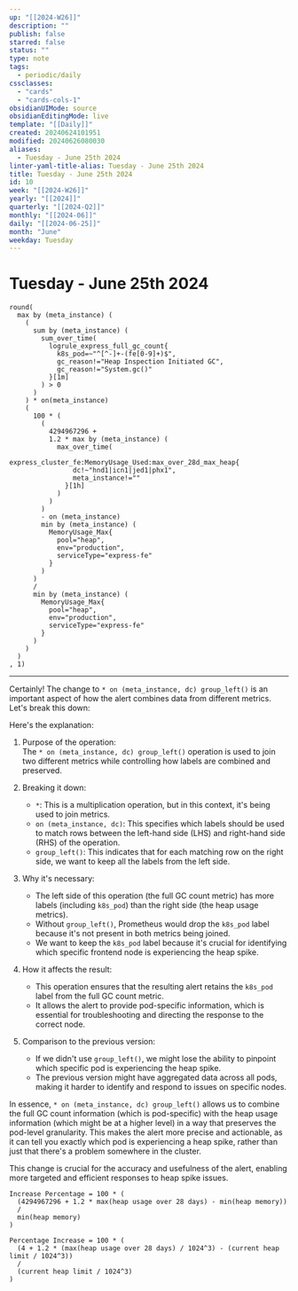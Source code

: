 ```yaml
---
up: "[[2024-W26]]"
description: ""
publish: false
starred: false
status: ""
type: note
tags:
  - periodic/daily
cssclasses:
  - "cards"
  - "cards-cols-1"
obsidianUIMode: source
obsidianEditingMode: live
template: "[[Daily]]"
created: 20240624101951
modified: 20240626080030
aliases:
  - Tuesday - June 25th 2024
linter-yaml-title-alias: Tuesday - June 25th 2024
title: Tuesday - June 25th 2024
id: 10
week: "[[2024-W26]]"
yearly: "[[2024]]"
quarterly: "[[2024-Q2]]"
monthly: "[[2024-06]]"
daily: "[[2024-06-25]]"
month: "June"
weekday: Tuesday
---
```


# Tuesday - June 25th 2024

```
round(
  max by (meta_instance) (
    (
      sum by (meta_instance) (
        sum_over_time(
          logrule_express_full_gc_count{
            k8s_pod=~"^[^-]+-(fe[0-9]+)$",
            gc_reason!="Heap Inspection Initiated GC",
            gc_reason!="System.gc()"
          }[1m]
        ) > 0
      )
    ) * on(meta_instance)
    (
      100 * (
        (
          4294967296 +
          1.2 * max by (meta_instance) (
            max_over_time(
              express_cluster_fe:MemoryUsage_Used:max_over_28d_max_heap{
                dc!~"hnd1|icn1|jed1|phx1",
                meta_instance!=""
              }[1h]
            )
          )
        )
        - on (meta_instance)
        min by (meta_instance) (
          MemoryUsage_Max{
            pool="heap",
            env="production",
            serviceType="express-fe"
          }
        )
      )
      /
      min by (meta_instance) (
        MemoryUsage_Max{
          pool="heap",
          env="production",
          serviceType="express-fe"
        }
      )
    )
  )
, 1)
```

---

Certainly! The change to `* on (meta_instance, dc) group_left()` is an important aspect of how the alert combines data from different metrics. Let's break this down:

Here's the explanation:

1. Purpose of the operation:  
   The `* on (meta_instance, dc) group_left()` operation is used to join two different metrics while controlling how labels are combined and preserved.

2. Breaking it down:

    - `*`: This is a multiplication operation, but in this context, it's being used to join metrics.
    - `on (meta_instance, dc)`: This specifies which labels should be used to match rows between the left-hand side (LHS) and right-hand side (RHS) of the operation.
    - `group_left()`: This indicates that for each matching row on the right side, we want to keep all the labels from the left side.

3. Why it's necessary:

    - The left side of this operation (the full GC count metric) has more labels (including `k8s_pod`) than the right side (the heap usage metrics).
    - Without `group_left()`, Prometheus would drop the `k8s_pod` label because it's not present in both metrics being joined.
    - We want to keep the `k8s_pod` label because it's crucial for identifying which specific frontend node is experiencing the heap spike.

4. How it affects the result:

    - This operation ensures that the resulting alert retains the `k8s_pod` label from the full GC count metric.
    - It allows the alert to provide pod-specific information, which is essential for troubleshooting and directing the response to the correct node.

5. Comparison to the previous version:
    - If we didn't use `group_left()`, we might lose the ability to pinpoint which specific pod is experiencing the heap spike.
    - The previous version might have aggregated data across all pods, making it harder to identify and respond to issues on specific nodes.

In essence, `* on (meta_instance, dc) group_left()` allows us to combine the full GC count information (which is pod-specific) with the heap usage information (which might be at a higher level) in a way that preserves the pod-level granularity. This makes the alert more precise and actionable, as it can tell you exactly which pod is experiencing a heap spike, rather than just that there's a problem somewhere in the cluster.

This change is crucial for the accuracy and usefulness of the alert, enabling more targeted and efficient responses to heap spike issues.

```
Increase Percentage = 100 * (
  (4294967296 + 1.2 * max(heap usage over 28 days) - min(heap memory))
  /
  min(heap memory)
)
```

```
Percentage Increase = 100 * (
  (4 + 1.2 * (max(heap usage over 28 days) / 1024^3) - (current heap limit / 1024^3))
  /
  (current heap limit / 1024^3)
)
```
